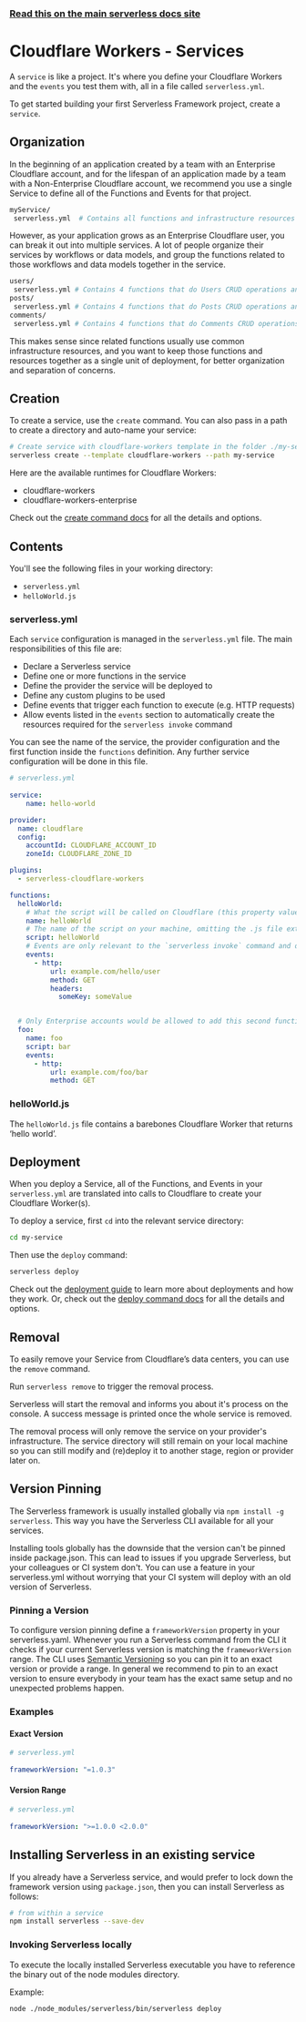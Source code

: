 <!--
title: Serverless Framework - Cloudflare Workers Guide - Services
menuText: Services
menuOrder: 4
description: How to manage and configure Serverless services, which contain your Cloudflare Workers and their events.
layout: Doc
-->
 
<!-- DOCS-SITE-LINK:START automatically generated  -->
### [Read this on the main serverless docs site](https://www.serverless.com/framework/docs/providers/cloudflare/guide/services)
<!-- DOCS-SITE-LINK:END -->
 
# Cloudflare Workers - Services
 
A `service` is like a project. It's where you define your Cloudflare Workers and the `events` you test them with, all in a file called `serverless.yml`.
 
To get started building your first Serverless Framework project, create a `service`.
 
## Organization
 
In the beginning of an application created by a team with an Enterprise Cloudflare account, and for the lifespan of an application made by a team with a Non-Enterprise Cloudflare account, we recommend you use a single Service to define all of the Functions and Events for that project.
 
```bash
myService/
 serverless.yml  # Contains all functions and infrastructure resources
```
 
However, as your application grows as an Enterprise Cloudflare user, you can break it out into multiple services.  A lot of people organize their services by workflows or data models, and group the functions related to those workflows and data models together in the service.
 
```bash
users/
 serverless.yml # Contains 4 functions that do Users CRUD operations and the Users database
posts/
 serverless.yml # Contains 4 functions that do Posts CRUD operations and the Posts database
comments/
 serverless.yml # Contains 4 functions that do Comments CRUD operations and the Comments database
```
 
This makes sense since related functions usually use common infrastructure resources, and you want to keep those functions and resources together as a single unit of deployment, for better organization and separation of concerns.
 
## Creation
 
To create a service, use the `create` command. You can also pass in a path to create a directory and auto-name your service:
 
```bash
# Create service with cloudflare-workers template in the folder ./my-service
serverless create --template cloudflare-workers --path my-service
```
 
Here are the available runtimes for Cloudflare Workers:
 
* cloudflare-workers
* cloudflare-workers-enterprise
 
Check out the [create command docs](../cli-reference/create) for all the details and options.
 
## Contents
 
You'll see the following files in your working directory:
 
- `serverless.yml`
- `helloWorld.js`
 
### serverless.yml
 
Each `service` configuration is managed in the `serverless.yml` file. The main responsibilities of this file are:
 
- Declare a Serverless service
- Define one or more functions in the service
 - Define the provider the service will be deployed to
 - Define any custom plugins to be used
 - Define events that trigger each function to execute (e.g. HTTP requests)
 - Allow events listed in the `events` section to automatically create the resources required for the `serverless invoke` command
 
You can see the name of the service, the provider configuration and the first function inside the `functions` definition. Any further service configuration will be done in this file.
 
```yml
# serverless.yml
 
service:
    name: hello-world

provider:
  name: cloudflare
  config:
    accountId: CLOUDFLARE_ACCOUNT_ID 
    zoneId: CLOUDFLARE_ZONE_ID 

plugins:
  - serverless-cloudflare-workers

functions:
  helloWorld:
    # What the script will be called on Cloudflare (this property value must match the function name one line above)
    name: helloWorld
    # The name of the script on your machine, omitting the .js file extension
    script: helloWorld
    # Events are only relevant to the `serverless invoke` command and don’t affect deployment in any way
    events:
      - http:
          url: example.com/hello/user
          method: GET
          headers:
            someKey: someValue


  # Only Enterprise accounts would be allowed to add this second function and its corresponding route above
  foo:
    name: foo
    script: bar
    events:
      - http:
          url: example.com/foo/bar
          method: GET

```
 
### helloWorld.js
 
The `helloWorld.js` file contains a barebones Cloudflare Worker that returns ‘hello world’.
 
## Deployment
 
When you deploy a Service, all of the Functions, and Events in your `serverless.yml` are translated into calls to Cloudflare to create your Cloudflare Worker(s).
 
To deploy a service, first `cd` into the relevant service directory:
 
```bash
cd my-service
```
 
Then use the `deploy` command:
 
```bash
serverless deploy
```
 
Check out the [deployment guide](./deploying.md) to learn more about deployments and how they work.  Or, check out the [deploy command docs](../cli-reference/deploy.md) for all the details and options.
 
## Removal
 
To easily remove your Service from Cloudflare’s data centers, you can use the `remove` command.
 
Run `serverless remove` to trigger the removal process.
 
Serverless will start the removal and informs you about it's process on the console. A success message is printed once the whole service is removed.
 
The removal process will only remove the service on your provider's infrastructure. The service directory will still remain on your local machine so you can still modify and (re)deploy it to another stage, region or provider later on.
 
## Version Pinning
 
The Serverless framework is usually installed globally via `npm install -g serverless`. This way you have the Serverless CLI available for all your services.
 
Installing tools globally has the downside that the version can't be pinned inside package.json. This can lead to issues if you upgrade Serverless, but your colleagues or CI system don't. You can use a feature in your serverless.yml without worrying that your CI system will deploy with an old version of Serverless.
 
### Pinning a Version
 
To configure version pinning define a `frameworkVersion` property in your serverless.yaml. Whenever you run a Serverless command from the CLI it checks if your current Serverless version is matching the `frameworkVersion` range. The CLI uses [Semantic Versioning](http://semver.org/) so you can pin it to an exact version or provide a range. In general we recommend to pin to an exact version to ensure everybody in your team has the exact same setup and no unexpected problems happen.
 
### Examples
 
#### Exact Version
 
```yml
# serverless.yml
 
frameworkVersion: "=1.0.3"
```
 
#### Version Range
 
```yml
# serverless.yml
 
frameworkVersion: ">=1.0.0 <2.0.0"
```
 
 
## Installing Serverless in an existing service
 
If you already have a Serverless service, and would prefer to lock down the framework version using `package.json`, then you can install Serverless as follows:
 
```bash
# from within a service
npm install serverless --save-dev
```
 
### Invoking Serverless locally
 
To execute the locally installed Serverless executable you have to reference the binary out of the node modules directory.
 
Example:
```
node ./node_modules/serverless/bin/serverless deploy
```
